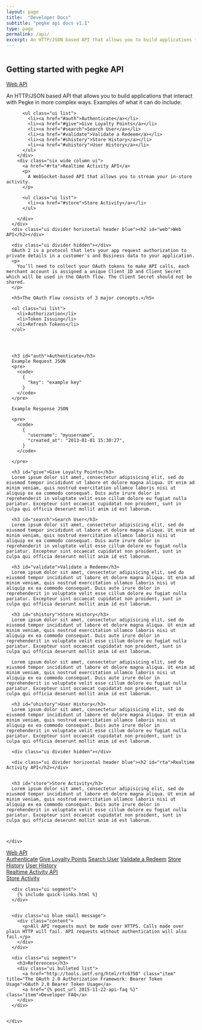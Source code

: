 ```yaml
---
layout: page
title:  "Developer Docs"
subtitle: "pegke api docs v1.1"
type: page
permalink: /api/
excerpt: An HTTP/JSON based API that allows you to build applications that interact with Pegke in more complex ways
---
```


<div class="ui stackable grid">

  <div class="twelve wide column">
    <div id="context" class="ui text">
      <h2>Getting started with pegke API</h2>
      <div class="ui grid stackable hashnav">
        <div class="six wide column">
          <a href="#web">Web API</a>
          <p>
            An HTTP/JSON based API that allows you to build applications that interact with Pegke in more complex ways. Examples of what it can do include:
          </p>

          <ul class="ui list">
            <li><a href="#auth">Authenticate</a></li>
            <li><a href="#give">Give Loyalty Points</a></li>
            <li><a href="#search">Search User</a></li>
            <li><a href="#validate">Validate a Redeem</a></li>
            <li><a href="#shistory">Store History</a></li>
            <li><a href="#uhistory">User History</a></li>
          </ul>
        </div>
        <div class="six wide column ui">
          <a href="#rta">Realtime Activity API</a>
          <p>
            A WebSocket-based API that allows you to stream your in-store activity.
          </p>

          <ul class="ui list">
            <li><a href="#store">Store Activity</a></li>
          </ul>

        </div>
      </div>
      <div class="ui divider horizontal header blue"><h2 id="web">Web API</h2></div>

      <div class="ui divider hidden"></div>
      OAuth 2 is a protocol that lets your app request authorization to private details in a customer's and Business data to your application.
      <p>
        You’ll need to collect your OAuth tokens to make API calls, each merchant account is assigned a unique Client ID and Client Secret which will be used in the OAuth flow. The Client Secret should not be shared.
      </p>

      <h5>The OAuth Flow consists of 3 major concepts.</h5>

      <ol class="ui list">
        <li>Authorization</li>
        <li>Token Issuing</li>
        <li>Refresh Tokens</li>
      </ol>




      <h3 id="auth">Authenticate</h3>
      Example Request JSON
      <pre>
        <code>
          {
            "key": "example key"
          }
        </code>
      </pre>

      Example Response JSON

      <pre>
        <code>
          {
            "username": "myusername",
            "created_at": "2013-01-01 15:30:27",
          }
        </code>

      </pre>

      <h3 id="give">Give Loyalty Points</h3>
      Lorem ipsum dolor sit amet, consectetur adipisicing elit, sed do eiusmod tempor incididunt ut labore et dolore magna aliqua. Ut enim ad minim veniam, quis nostrud exercitation ullamco laboris nisi ut aliquip ex ea commodo consequat. Duis aute irure dolor in reprehenderit in voluptate velit esse cillum dolore eu fugiat nulla pariatur. Excepteur sint occaecat cupidatat non proident, sunt in culpa qui officia deserunt mollit anim id est laborum.

      <h3 id="search">Search User</h3>
      Lorem ipsum dolor sit amet, consectetur adipisicing elit, sed do eiusmod tempor incididunt ut labore et dolore magna aliqua. Ut enim ad minim veniam, quis nostrud exercitation ullamco laboris nisi ut aliquip ex ea commodo consequat. Duis aute irure dolor in reprehenderit in voluptate velit esse cillum dolore eu fugiat nulla pariatur. Excepteur sint occaecat cupidatat non proident, sunt in culpa qui officia deserunt mollit anim id est laborum.

      <h3 id="validate">Validate a Redeem</h3>
      Lorem ipsum dolor sit amet, consectetur adipisicing elit, sed do eiusmod tempor incididunt ut labore et dolore magna aliqua. Ut enim ad minim veniam, quis nostrud exercitation ullamco laboris nisi ut aliquip ex ea commodo consequat. Duis aute irure dolor in reprehenderit in voluptate velit esse cillum dolore eu fugiat nulla pariatur. Excepteur sint occaecat cupidatat non proident, sunt in culpa qui officia deserunt mollit anim id est laborum.

      <h3 id="shistory">Store History</h3>
      Lorem ipsum dolor sit amet, consectetur adipisicing elit, sed do eiusmod tempor incididunt ut labore et dolore magna aliqua. Ut enim ad minim veniam, quis nostrud exercitation ullamco laboris nisi ut aliquip ex ea commodo consequat. Duis aute irure dolor in reprehenderit in voluptate velit esse cillum dolore eu fugiat nulla pariatur. Excepteur sint occaecat cupidatat non proident, sunt in culpa qui officia deserunt mollit anim id est laborum.

      Lorem ipsum dolor sit amet, consectetur adipisicing elit, sed do eiusmod tempor incididunt ut labore et dolore magna aliqua. Ut enim ad minim veniam, quis nostrud exercitation ullamco laboris nisi ut aliquip ex ea commodo consequat. Duis aute irure dolor in reprehenderit in voluptate velit esse cillum dolore eu fugiat nulla pariatur. Excepteur sint occaecat cupidatat non proident, sunt in culpa qui officia deserunt mollit anim id est laborum.

      <h3 id="uhistory">User History</h3>
      Lorem ipsum dolor sit amet, consectetur adipisicing elit, sed do eiusmod tempor incididunt ut labore et dolore magna aliqua. Ut enim ad minim veniam, quis nostrud exercitation ullamco laboris nisi ut aliquip ex ea commodo consequat. Duis aute irure dolor in reprehenderit in voluptate velit esse cillum dolore eu fugiat nulla pariatur. Excepteur sint occaecat cupidatat non proident, sunt in culpa qui officia deserunt mollit anim id est laborum.

      <div class="ui divider hidden"></div>

      <div class="ui divider horizontal header blue"><h2 id="rta">Realtime Activity API</h2></div>


      <h3 id="store">Store Activity</h3>
      Lorem ipsum dolor sit amet, consectetur adipisicing elit, sed do eiusmod tempor incididunt ut labore et dolore magna aliqua. Ut enim ad minim veniam, quis nostrud exercitation ullamco laboris nisi ut aliquip ex ea commodo consequat. Duis aute irure dolor in reprehenderit in voluptate velit esse cillum dolore eu fugiat nulla pariatur. Excepteur sint occaecat cupidatat non proident, sunt in culpa qui officia deserunt mollit anim id est laborum.



    </div>





  </div>


  <div class="four wide column mobile hidden">
    <div class="ui sticky">
      <div class="ui vertical fluid menu hashnav">
        <a class="main item" href="#web">
          Web API
          <div class="menu">
            <a class="item" href="#auth">Authenticate</a>
            <a class="item" href="#give">Give Loyalty Points</a>
            <a class="item" href="#search">Search User</a>
            <a class="item" href="#validate">Validate a Redeem</a>
            <a class="item" href="#shistory">Store History</a>
            <a class="item" href="#uhistory">User History</a>
          </div>
        </a>
        <a class="main item" href="#rta">
          Realtime Activity API
          <div class="menu">
            <a class="item"  href="#store">Store Activity</a>
          </div>
        </a>
      </div>

      <div class="ui segment">
        {% include quick-links.html %}
      </div>


      <div class="ui blue small message">
        <div class="content">
          <p>All API requests must be made over HTTPS. Calls made over plain HTTP will fail. API requests without authentication will also fail.</p>
        </div>
      </div>

      <div class="ui segment">
        <h3>References</h3>
        <div class="ui bulleted list">
          <a href="http://tools.ietf.org/html/rfc6750" class="item" title="The OAuth 2.0 Authorization Framework: Bearer Token Usage">OAuth 2.0 Bearer Token Usage</a>
          <a href="{% post_url 2015-11-22-api-faq %}" class="item">Developer FAQ</a>
        </div>
      </div>


    </div>


  </div>



</div>
